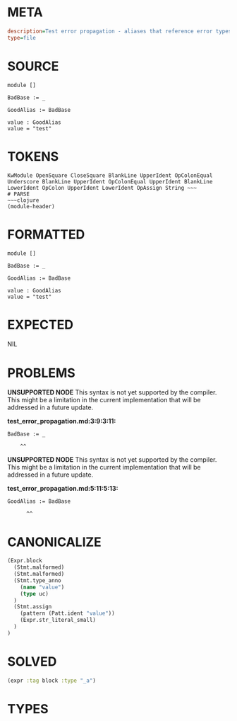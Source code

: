 # META
~~~ini
description=Test error propagation - aliases that reference error types should not propagate errors
type=file
~~~
# SOURCE
~~~roc
module []

BadBase := _

GoodAlias := BadBase

value : GoodAlias
value = "test"
~~~
# TOKENS
~~~text
KwModule OpenSquare CloseSquare BlankLine UpperIdent OpColonEqual Underscore BlankLine UpperIdent OpColonEqual UpperIdent BlankLine LowerIdent OpColon UpperIdent LowerIdent OpAssign String ~~~
# PARSE
~~~clojure
(module-header)
~~~
# FORMATTED
~~~roc
module []

BadBase := _

GoodAlias := BadBase

value : GoodAlias
value = "test"
~~~
# EXPECTED
NIL
# PROBLEMS
**UNSUPPORTED NODE**
This syntax is not yet supported by the compiler.
This might be a limitation in the current implementation that will be addressed in a future update.

**test_error_propagation.md:3:9:3:11:**
```roc
BadBase := _
```
        ^^


**UNSUPPORTED NODE**
This syntax is not yet supported by the compiler.
This might be a limitation in the current implementation that will be addressed in a future update.

**test_error_propagation.md:5:11:5:13:**
```roc
GoodAlias := BadBase
```
          ^^


# CANONICALIZE
~~~clojure
(Expr.block
  (Stmt.malformed)
  (Stmt.malformed)
  (Stmt.type_anno
    (name "value")
    (type uc)
  )
  (Stmt.assign
    (pattern (Patt.ident "value"))
    (Expr.str_literal_small)
  )
)
~~~
# SOLVED
~~~clojure
(expr :tag block :type "_a")
~~~
# TYPES
~~~roc
~~~

